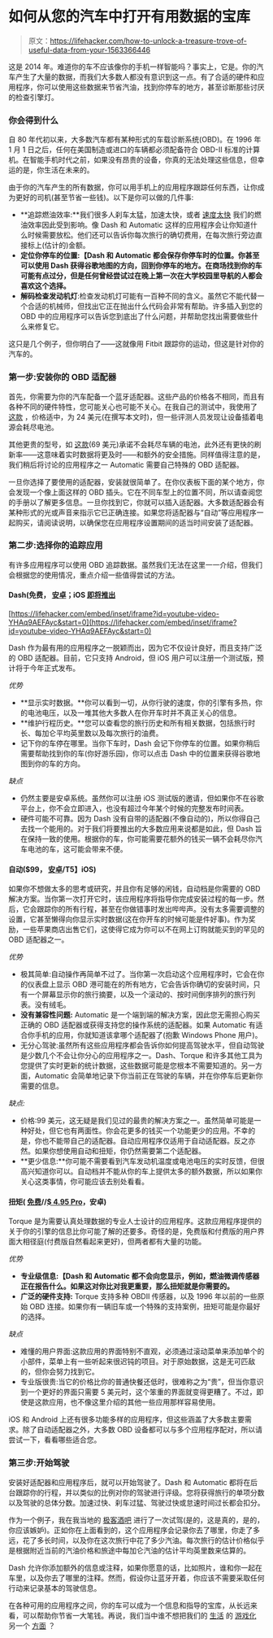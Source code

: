 # 如何从您的汽车中打开有用数据的宝库

> 原文：<https://lifehacker.com/how-to-unlock-a-treasure-trove-of-useful-data-from-your-1563366446>

这是 2014 年。难道你的车不应该像你的手机一样智能吗？事实上，它是。你的汽车产生了大量的数据，而我们大多数人都没有意识到这一点。有了合适的硬件和应用程序，你可以使用这些数据来节省汽油，找到你停车的地方，甚至诊断那些讨厌的检查引擎灯。



### 你会得到什么

自 80 年代初以来，大多数汽车都有某种形式的车载诊断系统(OBD)。在 1996 年 1 月 1 日之后，任何在美国制造或进口的车辆都必须配备符合 OBD-II 标准的计算机。在智能手机时代之前，如果没有昂贵的设备，你真的无法处理这些信息，但幸运的是，你生活在未来的。

由于你的汽车产生的所有数据，你可以用手机上的应用程序跟踪任何东西，让你成为更好的司机(甚至节省一些钱)。以下是你可以做的几件事:

*   **追踪燃油效率:**我们很多人刹车太猛，加速太快，或者 [速度太快](http://lifehacker.com/does-speeding-really-get-you-there-any-faster-1556767685) 我们的燃油效率因此受到影响。像 Dash 和 Automatic 这样的应用程序会让你知道什么时候需要放松。他们还可以告诉你每次旅行的确切费用，在每次旅行旁边直接标上(估计的)金额。
*   **定位你停车的位置:【Dash 和 Automatic 都会保存你停车时的位置。你甚至可以使用 Dash 获得谷歌地图的方向，回到你停车的地方。在商场找到你的车可能有点过分，但是任何曾经尝试过在晚上第一次在大学校园里导航的人都会喜欢这个选择。**
*   **解码检查发动机灯**:检查发动机灯可能有一百种不同的含义。虽然它不能代替一个合适的机械师，但找出它正在抛出什么代码会非常有帮助。许多插入到您的 OBD 中的应用程序可以告诉您到底出了什么问题，并帮助您找出需要做些什么来修复它。

这只是几个例子，但你明白了——这就像用 Fitbit 跟踪你的运动，但这是针对你的汽车的。

### 第一步:安装你的 OBD 适配器

首先，你需要为你的汽车配备一个蓝牙适配器。这些产品的价格各不相同，而且有各种不同的硬件特性，您可能关心也可能不关心。在我自己的测试中，我使用了 [这款](https://www.amazon.com/dp/B005NLQAHS?asc_campaign=InlineText&asc_refurl=https://lifehacker.com/how-to-unlock-a-treasure-trove-of-useful-data-from-your-1563366446&asc_source=&linkCode=ogi&psc=1&smid=A2VZTJP6N0Z6QL&tag=kinjalifehackerlink-20&th=1) ，价格适中，为 24 美元(在撰写本文时)，但一些评测人员发现让设备插着电源会耗尽电池。

其他更贵的型号，如 [这款](https://www.amazon.com/dp/B00H9S71LW?asc_campaign=InlineText&asc_refurl=https://lifehacker.com/how-to-unlock-a-treasure-trove-of-useful-data-from-your-1563366446&asc_source=&linkCode=ogi&psc=1&smid=A1C2436WDJ39HA&tag=kinjalifehackerlink-20&th=1)(69 美元)承诺不会耗尽车辆的电池，此外还有更快的刷新率——这意味着实时数据将更及时——和额外的安全措施。同样值得注意的是，我们稍后将讨论的应用程序之一 Automatic 需要自己特殊的 OBD 适配器。

一旦你选择了要使用的适配器，安装就很简单了。在你仪表板下面的某个地方，你会发现一个像上面这样的 OBD 插头。它在不同车型上的位置不同，所以请查阅您的手册以了解更多信息。一旦你找到它，你就可以插入适配器。大多数适配器会有某种形式的光或声音来指示它已正确连接。如果您将适配器与“自动”等应用程序一起购买，请阅读说明，以确保您在应用程序设置期间的适当时间安装了适配器。

### 第二步:选择你的追踪应用

有许多应用程序可以使用 OBD 追踪数据。虽然我们无法在这里一一介绍，但我们会根据您的使用情况，重点介绍一些值得尝试的方法。

#### Dash(免费， [安卓](https://play.google.com/store/apps/details?id=com.dashlabs.dash.android)；iOS [即将推出](https://dash.by/)

 [https://lifehacker.com/embed/inset/iframe?id=youtube-video-YHAq9AEFAyc&start=0](https://lifehacker.com/embed/inset/iframe?id=youtube-video-YHAq9AEFAyc&start=0) 

Dash 作为最有用的应用程序之一脱颖而出，因为它不仅设计良好，而且支持广泛的 OBD 适配器。目前，它只支持 Android，但 iOS 用户可以注册一个测试版，预计将于今年正式发布。

*优势*

*   **显示实时数据。**你可以看到一切，从你行驶的速度，你的引擎有多热，你的电池电压，以及一堆其他大多数人在你开车时并不真正关心的信息。
*   **维护行程历史。**您可以查看您的旅行历史和所有相关数据，包括旅行时长、每加仑平均英里数以及每次旅行的油费。
*   记下你的车停在哪里。当你下车时，Dash 会记下你停车的位置。如果你稍后需要帮助找到你的车(你好游乐园)，你可以点击 Dash 中的位置来获得谷歌地图到你的车的方向。

*缺点*

*   仍然主要是安卓系统。虽然你可以注册 iOS 测试版的邀请，但如果你不在谷歌平台上，你不会立即进入，也没有超过今年某个时候的完整发布时间表。
*   硬件可能不可靠。因为 Dash 没有自带的适配器(不像自动的)，所以你得自己去找一个能用的。对于我们将要推出的大多数应用来说都是如此，但 Dash 旨在保持一致的使用。根据你的车，你可能需要花额外的钱买一辆不会耗尽你汽车电池的车，这可能会带来不便。

#### 自动($99， [安卓](https://play.google.com/store/apps/details?id=com.automatic)/T5】iOS)

如果你不想做太多的思考或研究，并且你有足够的闲钱，自动档是你需要的 OBD 解决方案。当你第一次打开它时，该应用程序将指导你完成安装过程的每一步。然后，它会跟踪你的所有行程，甚至在你做错事时发出哔哔声。没有太多需要调整的设置，它甚至懒得向你显示实时数据(这在你开车的时候可能是件好事)。作为奖励，一些苹果商店出售它们，这使得它成为你可以不在网上订购就能买到的罕见的 OBD 适配器之一。

*优势*

*   极其简单:自动操作再简单不过了。当你第一次启动这个应用程序时，它会在你的仪表盘上显示 OBD 港可能在的所有地方，它会告诉你确切的安装时间，只有一个屏幕显示你的旅行摘要，以及一个滚动的、按时间倒序排列的旅行列表。没有绒毛。
*   **没有兼容性问题:** Automatic 是一个端到端的解决方案，因此您无需担心购买正确的 OBD 适配器或获得支持您的操作系统的适配器。如果 Automatic 有适合你手机的应用，你就知道该拿哪个适配器了(抱歉 Windows Phone 用户)。
*   无分心驾驶:虽然所有这些应用程序都会告诉你如何提高驾驶水平，但自动驾驶是少数几个不会让你分心的应用程序之一。Dash、Torque 和许多其他工具为您提供了实时更新的统计数据，这些数据可能是您根本不需要知道的。另一方面，Automatic 会简单地记录下你当前正在驾驶的车辆，并在你停车后更新你需要的信息。

*缺点:*

*   价格:99 美元，这无疑是我们见过的最贵的解决方案之一。虽然简单可能是一种好处，但它也有两面性。你会花更多的钱买一个功能更少的应用。不幸的是，你也不能带自己的适配器。自动应用程序仅适用于自动适配器。反之亦然。如果你想使用自动和扭矩，你仍然需要第二个适配器。
*   **更少信息:**你可能不需要看到汽车发动机温度或电池电压的实时反馈，但很高兴知道你可以。自动档并不能从你的车上提供太多的额外数据，所以如果你关心这类事情，你可能应该去别处看看。

#### 扭矩( [免费](https://play.google.com/store/apps/details?id=org.prowl.torquefree)//[$ 4.95 Pro](https://play.google.com/store/apps/details?id=org.prowl.torque)，安卓)

Torque 是为需要认真处理数据的专业人士设计的应用程序。这款应用程序提供的关于你的引擎的信息比你可能了解的还要多。奇怪的是，免费版和付费版的用户界面大相径庭(付费版自然看起来更好)，但两者都有大量的功能。

*优势*

*   **专业级信息:【Dash 和 Automatic 都不会向您显示，例如，燃油微调传感器正在报告什么。如果这对你比对我更重要，那么扭矩就是你需要的。**
*   **广泛的硬件支持:** Torque 支持多种 OBDII 传感器，以及 1996 年以前的一些原始 OBD 连接。如果你有一辆旧车或一个特殊的支持案例，扭矩可能是你最好的选择。

*缺点*

*   难懂的用户界面:这款应用的界面特别不直观，必须通过滚动菜单来添加单个的小部件，菜单上有一些听起来很迟钝的项目。对于原始数据，这是无可匹敌的，但你会努力找到它。
*   专业版很贵:当它的价格比你的普通快餐还低时，很难称之为“贵”，但当你意识到一个更好的界面只需要 5 美元时，这个笨重的界面就变得更糟了。不过，即使是这款应用，也不像这里介绍的其他一些应用那样容易使用。

iOS 和 Android 上还有很多功能多样的应用程序，但这些涵盖了大多数主要需求。除了自动适配器之外，大多数 OBD 设备都可以与多个应用程序配对，所以请尝试一下，看看哪些适合您。

### 第三步:开始驾驶

安装好适配器和应用程序后，就可以开始驾驶了。Dash 和 Automatic 都将在后台跟踪你的行程，并以类似的比例对你的驾驶进行评级。您将获得旅行的单项分数以及驾驶的总体分数。加速过快、刹车过猛、驾驶过快或怠速时间过长都会扣分。

作为一个例子，我在我当地的 [极客酒吧](http://www.battleandbrew.com/) 进行了一次试驾(是的，这是真的，是的，你应该嫉妒)。正如你在上面看到的，这个应用程序会记录你去了哪里，你走了多远，花了多长时间，以及你在这次旅行中花了多少汽油。每次旅行的估计价格似乎是根据附近当前的汽油价格和旅途中每加仑汽油的估计平均英里数来估算的。

Dash 允许你添加额外的信息或注释，如果你愿意的话，比如照片，谁和你一起在车里，以及你去了哪里的注释。然而，假设你让蓝牙开着，你应该不需要采取任何行动来记录基本的驾驶信息。

在各种可用的应用程序之间，你的车可以成为一个信息和指导的宝库，从长远来看，可以帮助你节省一大笔钱。再说，我们当中谁不想把我们的 [生活](http://lifehacker.com/gamify-your-life-a-guide-to-incentivizing-everything-5975824) 的 [游戏化](http://lifehacker.com/the-best-tools-to-productively-gamify-every-aspect-of-1531404316) 另一个 [方面](http://lifehacker.com/the-psychology-of-gamification-can-apps-keep-you-motiv-1521754385) ？
